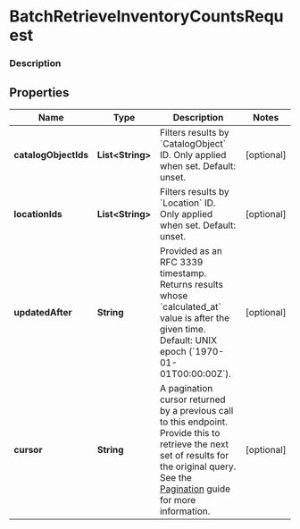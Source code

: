 
# BatchRetrieveInventoryCountsRequest

### Description



## Properties
Name | Type | Description | Notes
------------ | ------------- | ------------- | -------------
**catalogObjectIds** | **List&lt;String&gt;** | Filters results by &#x60;CatalogObject&#x60; ID. Only applied when set. Default: unset. |  [optional]
**locationIds** | **List&lt;String&gt;** | Filters results by &#x60;Location&#x60; ID. Only applied when set. Default: unset. |  [optional]
**updatedAfter** | **String** | Provided as an RFC 3339 timestamp. Returns results whose &#x60;calculated_at&#x60; value is after the given time. Default: UNIX epoch (&#x60;1970-01-01T00:00:00Z&#x60;). |  [optional]
**cursor** | **String** | A pagination cursor returned by a previous call to this endpoint. Provide this to retrieve the next set of results for the original query.  See the [Pagination](https://developer.squareup.com/docs/docs/working-with-apis/pagination) guide for more information. |  [optional]



